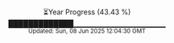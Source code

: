 <p align="center">
⏳Year Progress (43.43 %)<br>
█████████████▁▁▁▁▁▁▁▁▁▁▁▁▁▁▁▁▁ <br>
<sub>Updated: Sun, 08 Jun 2025 12:04:30 GMT</sub>
</p>

